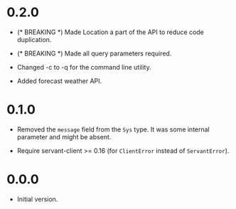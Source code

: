 0.2.0
=====

  * (* BREAKING *) Made Location a part of the API to
    reduce code duplication.

  * (* BREAKING *) Made all query parameters required.

  * Changed -c to -q for the command line utility.

  * Added forecast weather API.


0.1.0
=====

  * Removed the `message` field from the `Sys` type.
    It was some internal parameter and might be absent.

  * Require servant-client >= 0.16 (for `ClientError` instead of `ServantError`).


0.0.0
=====

  * Initial version.

